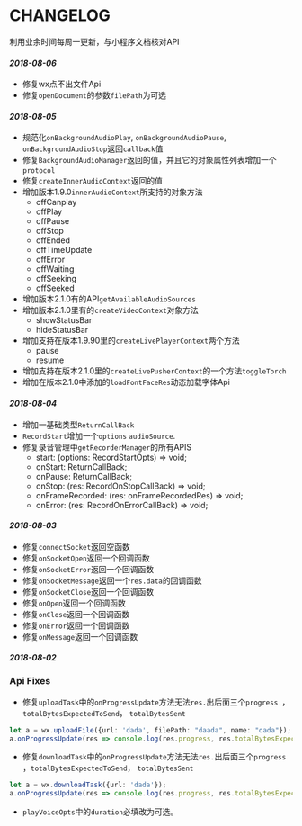 # CHANGELOG
利用业余时间每周一更新，与小程序文档核对API


#### *2018-08-06*
- 修复wx点不出文件Api
- 修复`openDocument`的参数`filePath`为可选

#### *2018-08-05*
- 规范化`onBackgroundAudioPlay`, `onBackgroundAudioPause`, `onBackgroundAudioStop`返回`callback`值
- 修复`BackgroundAudioManager`返回的值，并且它的对象属性列表增加一个`protocol`
- 修复`createInnerAudioContext`返回的值
- 增加版本1.9.0`innerAudioContext`所支持的对象方法
  - offCanplay
  - offPlay
  - offPause
  - offStop
  - offEnded
  - offTimeUpdate
  - offError
  - offWaiting
  - offSeeking
  - offSeeked
- 增加版本2.1.0有的API`getAvailableAudioSources`
- 增加版本2.1.0里有的`createVideoContext`对象方法
  - showStatusBar
  - hideStatusBar
- 增加支持在版本1.9.90里的`createLivePlayerContext`两个方法
  - pause
  - resume
- 增加支持在版本2.1.0里的`createLivePusherContext`的一个方法`toggleTorch`
- 增加在版本2.1.0中添加的`loadFontFaceRes`动态加载字体Api
#### *2018-08-04*
- 增加一基础类型`ReturnCallBack`
- `RecordStart`增加一个`options` `audioSource`.
- 修复录音管理中`getRecorderManager`的所有APIS
  - start: (options: RecordStartOpts) => void;
  - onStart: ReturnCallBack;
  - onPause: ReturnCallBack;
  - onStop: (res: RecordOnStopCallBack) => void;
  - onFrameRecorded: (res: onFrameRecordedRes) => void;
  - onError: (res: RecordOnErrorCallBack) => void;
#### *2018-08-03*
- 修复`connectSocket`返回空函数
- 修复`onSocketOpen`返回一个回调函数
- 修复`onSocketError`返回一个回调函数
- 修复`onSocketMessage`返回一个`res.data`的回调函数
- 修复`onSocketClose`返回一个回调函数
- 修复`onOpen`返回一个回调函数
- 修复`onClose`返回一个回调函数
- 修复`onError`返回一个回调函数
- 修复`onMessage`返回一个回调函数
#### *2018-08-02*
### Api Fixes
- 修复`uploadTask`中的`onProgressUpdate`方法无法`res.`出后面三个`progress `，`totalBytesExpectedToSend`， `totalBytesSent`
```typescript
let a = wx.uploadFile({url: 'dada', filePath: "daada", name: "dada"});
a.onProgressUpdate(res => console.log(res.progress, res.totalBytesExpectedToSend, res.totalBytesSent))
```
- 修复`downloadTask`中的`onProgressUpdate`方法无法`res.`出后面三个`progress `，`totalBytesExpectedToSend`， `totalBytesSent`
```typescript
let a = wx.downloadTask({url: 'dada'});
a.onProgressUpdate(res => console.log(res.progress, res.totalBytesExpectedToSend, res.totalBytesSent))
```
- `playVoiceOpts`中的`duration`必填改为可选。
